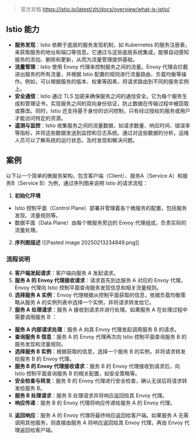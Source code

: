 >官方文档 https://istio.io/latest/zh/docs/overview/what-is-istio/
## Istio 能力
- **服务发现**：Istio 依赖于底层的服务发现机制，如 Kubernetes 的服务注册表，来获取服务的地址和端口等信息。它通过与这些底层系统集成，能够自动感知服务的添加、删除和更新，从而为流量管理提供基础。
- **流量管理**：Istio 使用 Envoy 代理来控制服务之间的流量。Envoy 代理会拦截进出服务的所有流量，并根据 Istio 配置的规则进行流量路由、负载均衡等操作。例如，可以根据服务的版本、权重等因素，将请求路由到不同的服务实例上。
- **安全通信**：Istio 通过 TLS 加密来确保服务之间的通信安全。它为每个服务生成和管理证书，实现服务之间的双向身份验证，防止数据在传输过程中被窃取或篡改。同时，Istio 还支持基于身份的访问控制，只有经过授权的服务或用户才能访问特定的资源。
- **遥测与监控**：Istio 收集服务之间的流量数据，如请求数量、响应时间、错误率等指标，并将这些数据发送到监控和日志系统。通过对这些数据的分析，运维人员可以了解系统的运行状态，及时发现和解决问题。

## 案例
以下以一个简单的微服务架构，包含客户端（Client）、服务A（Service A）和服务B（Service B）为例，通过序列图来说明 Istio 的请求流程： 
1. **初始化环境** 
- Istio 控制平面（Control Plane）部署并管理着各个微服务的配置，包括服务发现、流量规则等。 
- 数据平面（Data Plane）由每个微服务旁边的 Envoy 代理组成，负责实际的流量处理。 
2. **序列图描述**
![[Pasted image 20250213234849.png]]
### 流程说明 
4. **客户端发起请求**：客户端向服务 A 发起请求。 
5. **服务 A 的 Envoy 代理接收请求**：请求首先到达服务 A 对应的 Envoy 代理。Envoy 代理向 Istio 控制平面查询服务发现信息和相关流量规则。 
6. **选择服务 A 实例**：Envoy 代理根据从控制平面获取的信息，依据负载均衡策略从服务 A 的实例列表中选择一个实例，并将请求转发给它。
7. **服务 A 处理请求**：服务 A 接收到请求并进行处理。如果服务 A 在处理过程中需要调用服务 B ： 
- **服务 A 内部请求处理**：服务 A 向其 Envoy 代理发起调用服务 B 的请求。 
- **查询服务 B 信息**：服务 A 的 Envoy 代理再次向 Istio 控制平面查询服务 B 的服务发现和流量规则。 
- **选择服务 B 实例**：根据获取的信息，选择一个服务 B 的实例，并将请求转发给服务 B 的 Envoy 代理。 
- **服务 B 的 Envoy 代理接收请求**：服务 B 的 Envoy 代理接收到请求后，向 Istio 控制平面查询服务 B 的相关配置，如安全策略等。 
- **安全检查与转发**：服务 B 的 Envoy 代理进行安全检查，确认无误后将请求转发给服务 B。 
- **服务 B 处理请求**：服务 B 处理请求并将响应返回给其 Envoy 代理。 
- **响应传递**：服务 B 的 Envoy 代理将响应传递给服务 A 的 Envoy 代理。 
8. **返回响应**：服务 A 的 Envoy 代理将最终响应返回给客户端。如果服务 A 无需调用其他服务，则直接由服务 A 将响应返回给其 Envoy 代理，再由 Envoy 代理返回给客户端。
